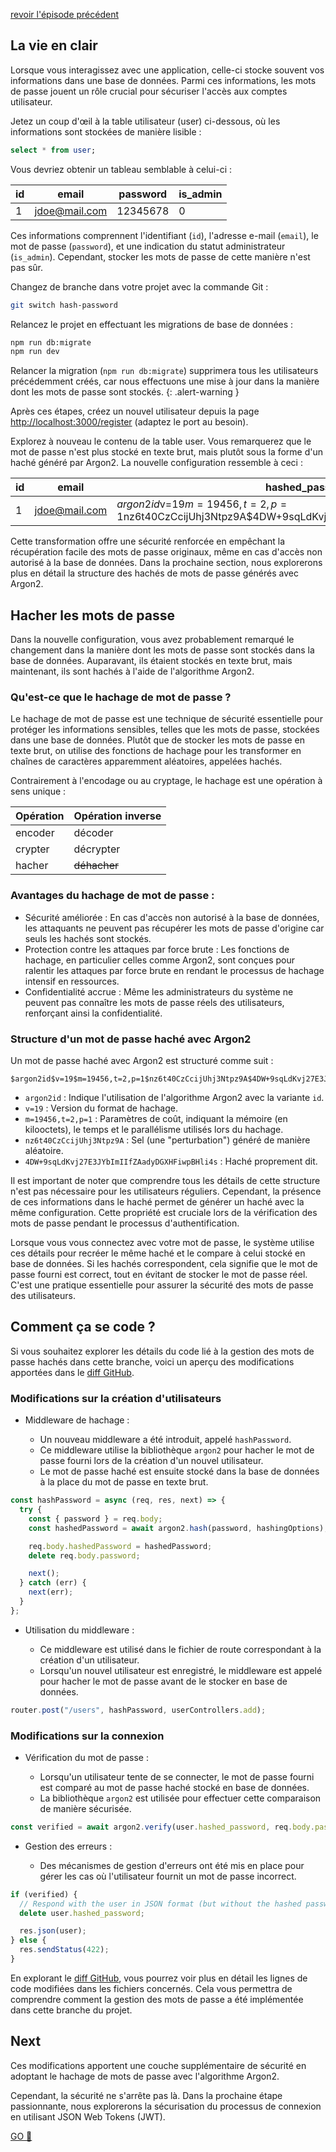 [revoir l'épisode précédent](./)

## La vie en clair

Lorsque vous interagissez avec une application, celle-ci stocke souvent vos informations dans une base de données.
Parmi ces informations, les mots de passe jouent un rôle crucial pour sécuriser l'accès aux comptes utilisateur.

Jetez un coup d'œil à la table utilisateur (user) ci-dessous, où les informations sont stockées de manière lisible :

```sql
select * from user;
```

Vous devriez obtenir un tableau semblable à celui-ci :

| id  | email         | password | is_admin |
| --- | ------------- | -------- | -------- |
| 1   | jdoe@mail.com | 12345678 | 0        |

Ces informations comprennent l'identifiant (`id`), l'adresse e-mail (`email`), le mot de passe (`password`), et une indication du statut administrateur (`is_admin`). Cependant, stocker les mots de passe de cette manière n'est pas sûr.

Changez de branche dans votre projet avec la commande Git :

```bash
git switch hash-password
```

Relancez le projet en effectuant les migrations de base de données :

```bash
npm run db:migrate
npm run dev
```

Relancer la migration (`npm run db:migrate`) supprimera tous les utilisateurs précédemment créés, car nous effectuons une mise à jour dans la manière dont les mots de passe sont stockés.
{: .alert-warning }

Après ces étapes, créez un nouvel utilisateur depuis la page [http://localhost:3000/register](http://localhost:3000/register) (adaptez le port au besoin).

Explorez à nouveau le contenu de la table user. Vous remarquerez que le mot de passe n'est plus stocké en texte brut, mais plutôt sous la forme d'un haché généré par Argon2. La nouvelle configuration ressemble à ceci :

| id  | email         | hashed_password                                                                                   | is_admin |
| --- | ------------- | ------------------------------------------------------------------------------------------------- | -------- |
| 1   | jdoe@mail.com | $argon2id$v=19$m=19456,t=2,p=1$nz6t40CzCcijUhj3Ntpz9A$4DW+9sqLdKvj27E3JYbImIIfZAadyDGXHFiwpBHli4s | 0        |

Cette transformation offre une sécurité renforcée en empêchant la récupération facile des mots de passe originaux, même en cas d'accès non autorisé à la base de données.
Dans la prochaine section, nous explorerons plus en détail la structure des hachés de mots de passe générés avec Argon2.

## Hacher les mots de passe

Dans la nouvelle configuration, vous avez probablement remarqué le changement dans la manière dont les mots de passe sont stockés dans la base de données.
Auparavant, ils étaient stockés en texte brut, mais maintenant, ils sont hachés à l'aide de l'algorithme Argon2.

### Qu'est-ce que le hachage de mot de passe ?

Le hachage de mot de passe est une technique de sécurité essentielle pour protéger les informations sensibles, telles que les mots de passe, stockées dans une base de données.
Plutôt que de stocker les mots de passe en texte brut, on utilise des fonctions de hachage pour les transformer en chaînes de caractères apparemment aléatoires, appelées hachés.

Contrairement à l'encodage ou au cryptage, le hachage est une opération à sens unique :

| Opération | Opération inverse |
| --------- | ----------------- |
| encoder   | décoder           |
| crypter   | décrypter         |
| hacher    | ~~déhacher~~      |

### Avantages du hachage de mot de passe :

- Sécurité améliorée : En cas d'accès non autorisé à la base de données, les attaquants ne peuvent pas récupérer les mots de passe d'origine car seuls les hachés sont stockés.
- Protection contre les attaques par force brute : Les fonctions de hachage, en particulier celles comme Argon2, sont conçues pour ralentir les attaques par force brute en rendant le processus de hachage intensif en ressources.
- Confidentialité accrue : Même les administrateurs du système ne peuvent pas connaître les mots de passe réels des utilisateurs, renforçant ainsi la confidentialité.

### Structure d'un mot de passe haché avec Argon2

Un mot de passe haché avec Argon2 est structuré comme suit :

```
$argon2id$v=19$m=19456,t=2,p=1$nz6t40CzCcijUhj3Ntpz9A$4DW+9sqLdKvj27E3JYbImIIfZAadyDGXHFiwpBHli4s
```

- `argon2id` : Indique l'utilisation de l'algorithme Argon2 avec la variante `id`.
- `v=19` : Version du format de hachage.
- `m=19456,t=2,p=1` : Paramètres de coût, indiquant la mémoire (en kilooctets), le temps et le parallélisme utilisés lors du hachage.
- `nz6t40CzCcijUhj3Ntpz9A` : Sel (une "perturbation") généré de manière aléatoire.
- `4DW+9sqLdKvj27E3JYbImIIfZAadyDGXHFiwpBHli4s` : Haché proprement dit.

Il est important de noter que comprendre tous les détails de cette structure n'est pas nécessaire pour les utilisateurs réguliers. Cependant, la présence de ces informations dans le haché permet de générer un haché avec la même configuration. Cette propriété est cruciale lors de la vérification des mots de passe pendant le processus d'authentification.

Lorsque vous vous connectez avec votre mot de passe, le système utilise ces détails pour recréer le même haché et le compare à celui stocké en base de données. Si les hachés correspondent, cela signifie que le mot de passe fourni est correct, tout en évitant de stocker le mot de passe réel. C'est une pratique essentielle pour assurer la sécurité des mots de passe des utilisateurs.

## Comment ça se code ?

Si vous souhaitez explorer les détails du code lié à la gestion des mots de passe hachés dans cette branche, voici un aperçu des modifications apportées dans le [diff GitHub](https://github.com/WildCodeSchool/workshop-js-auth/compare/hash-password).

### Modifications sur la création d'utilisateurs

- Middleware de hachage :

  - Un nouveau middleware a été introduit, appelé `hashPassword`.
  - Ce middleware utilise la bibliothèque `argon2` pour hacher le mot de passe fourni lors de la création d'un nouvel utilisateur.
  - Le mot de passe haché est ensuite stocké dans la base de données à la place du mot de passe en texte brut.

```js
const hashPassword = async (req, res, next) => {
  try {
    const { password } = req.body;
    const hashedPassword = await argon2.hash(password, hashingOptions);

    req.body.hashedPassword = hashedPassword;
    delete req.body.password;

    next();
  } catch (err) {
    next(err);
  }
};
```

- Utilisation du middleware :

  - Ce middleware est utilisé dans le fichier de route correspondant à la création d'un utilisateur.
  - Lorsqu'un nouvel utilisateur est enregistré, le middleware est appelé pour hacher le mot de passe avant de le stocker en base de données.

```js
router.post("/users", hashPassword, userControllers.add);
```

### Modifications sur la connexion

- Vérification du mot de passe :

  - Lorsqu'un utilisateur tente de se connecter, le mot de passe fourni est comparé au mot de passe haché stocké en base de données.
  - La bibliothèque `argon2` est utilisée pour effectuer cette comparaison de manière sécurisée.

```js
const verified = await argon2.verify(user.hashed_password, req.body.password);
```

- Gestion des erreurs :

  - Des mécanismes de gestion d'erreurs ont été mis en place pour gérer les cas où l'utilisateur fournit un mot de passe incorrect.

```js
if (verified) {
  // Respond with the user in JSON format (but without the hashed password)
  delete user.hashed_password;

  res.json(user);
} else {
  res.sendStatus(422);
}
```

En explorant le [diff GitHub](https://github.com/WildCodeSchool/workshop-js-auth/compare/hash-password), vous pourrez voir plus en détail les lignes de code modifiées dans les fichiers concernés. Cela vous permettra de comprendre comment la gestion des mots de passe a été implémentée dans cette branche du projet.

## Next

Ces modifications apportent une couche supplémentaire de sécurité en adoptant le hachage de mots de passe avec l'algorithme Argon2.

Cependant, la sécurité ne s'arrête pas là.
Dans la prochaine étape passionnante, nous explorerons la sécurisation du processus de connexion en utilisant JSON Web Tokens (JWT).

[GO 🚀](JWT)
